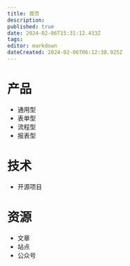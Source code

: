 ```yaml
---
title: 首页
description: 
published: true
date: 2024-02-06T15:31:12.433Z
tags: 
editor: markdown
dateCreated: 2024-02-06T06:12:38.925Z
---
```


# 产品

- 通用型
- 表单型
- 流程型
- 报表型

# 技术

- 开源项目

# 资源

- 文章
- 站点
- 公众号